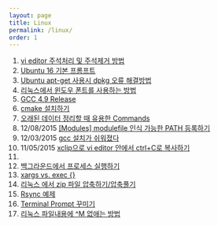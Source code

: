```yaml
---
layout: page
title: Linux
permalink: /linux/
order: 1
---
```


1. [vi editor 주석처리 및 주석제거 방법][1]
1. [Ubuntu 16 기본 프롬프트][2]
1. [Ubuntu apt-get 사용시 dpkg 오류 해결방법][3]
1. [리눅스에서 윈도우 폰트를 사용하는 방법][4]
1. [GCC 4.9 Release][5]
1. [cmake 설치하기][6]
1. [오래된 데이터 정리할 때 유용한 Commands][7]
2. 12/08/2015 [[Modules] modulefile 인식 가능한 PATH 등록하기][8]
1. 12/03/2015 [gcc 설치가 쉬워졌다][9]
2. 11/05/2015 [xclip으로 vi editor 안에서 ctrl+C로 복사하기][10]
2. 
1. [백그라운드에서 프로세스 실행하기][11]
1. [xargs vs. exec {}][12]
1. [리눅스 에서 zip 파일 압축하기/압축풀기][13]
1. [Rsync 예제][14]
1. [Terminal Prompt 꾸미기][15]
1. [리눅스 파일내용에 ^M 없애는 방법][16]

[1]:	http://nodolee.github.io/2016/09/03/vim_comment/
[2]:	http://nodolee.github.io/2016/08/31/Ubuntu-PS1/
[3]:	http://nodolee.github.io/2016/08/31/Ubuntu_dpkg/
[4]:	http://nodolee.github.io/2016/08/30/Font_Linux/
[5]:	http://nodolee.github.io/2016/08/03/GCC49-release/
[6]:	http://nodolee.github.io/2015/10/20/Find-oldfiles/
[7]:	http://nodolee.github.io/2015/10/20/Find-oldfiles/
[8]:	http://nodolee.github.io/2015/12/08/modulefile/
[9]:	http://nodolee.github.io/2015/12/03/gcc-installation/
[10]:	http://nodolee.github.io/2015/11/05/vim-ctrlCcopy/
[11]:	http://nodolee.github.io/2015/10/11/nohup/
[12]:	http://nodolee.github.io/2015/09/05/xargs-exec/
[13]:	http://nodolee.github.io/2015/07/10/Linux_Zip/
[14]:	http://nodolee.github.io/2015/07/10/Rsync_Examples/
[15]:	http://nodolee.github.io/2015/07/02/Termial_Prompt/
[16]:	http://nodolee.github.io/2012/06/27/removeM/